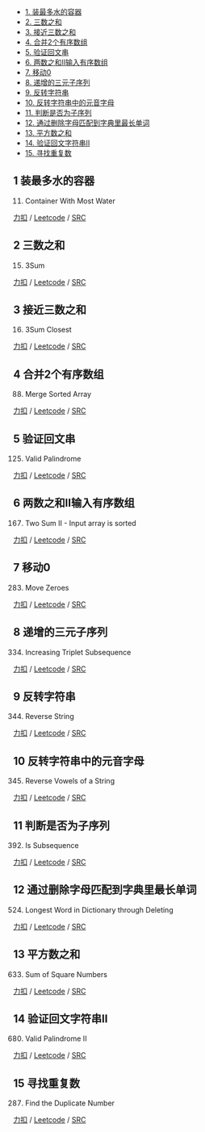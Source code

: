<!-- GFM-TOC -->
* [1. 装最多水的容器](#1-装最多水的容器)
* [2. 三数之和](#2-三数之和)
* [3. 接近三数之和](#3-接近三数之和)
* [4. 合并2个有序数组](#4-合并2个有序数组)
* [5. 验证回文串](#5-验证回文串)
* [6. 两数之和II输入有序数组](#6-两数之和II输入有序数组)
* [7. 移动0](#7-移动0)
* [8. 递增的三元子序列](#8-递增的三元子序列)
* [9. 反转字符串](#9-反转字符串)
* [10. 反转字符串中的元音字母](#10-反转字符串中的元音字母)
* [11. 判断是否为子序列](#11-判断是否为子序列)
* [12. 通过删除字母匹配到字典里最长单词](#12-通过删除字母匹配到字典里最长单词)
* [13. 平方数之和](#13-平方数之和)
* [14. 验证回文字符串Ⅱ](#14-验证回文字符串Ⅱ)
* [15. 寻找重复数](#15-寻找重复数)
<!-- GFM-TOC -->

## 1 装最多水的容器
11. Container With Most Water

[力扣](https://leetcode-cn.com/problems/container-with-most-water/) / [Leetcode](https://leetcode.com/problems/container-with-most-water/) / [SRC](../algo_03_two_points/L11-m.cpp)

## 2 三数之和
15. 3Sum

[力扣](https://leetcode-cn.com/problems/3sum/) / [Leetcode](https://leetcode.com/problems/3sum/) / [SRC](../algo_03_two_points/L15-m.cpp)

## 3 接近三数之和
16. 3Sum Closest

[力扣](https://leetcode-cn.com/problems/3sum-closest/) / [Leetcode](https://leetcode.com/problems/3sum-closest/) / [SRC](../algo_03_two_points/L16-m.cpp)

## 4 合并2个有序数组
88. Merge Sorted Array

[力扣](https://leetcode-cn.com/problems/merge-sorted-array/) / [Leetcode](https://leetcode.com/problems/merge-sorted-array/) / [SRC](../algo_03_two_points/L88.cpp)

## 5 验证回文串
125. Valid Palindrome

[力扣](https://leetcode-cn.com/valid-palindrome/) / [Leetcode](https://leetcode.com/problems/valid-palindrome/) / [SRC](../algo_03_two_points/L125.cpp)

## 6 两数之和II输入有序数组
167. Two Sum II - Input array is sorted

[力扣](https://leetcode-cn.com/problems/two-sum-ii-input-array-is-sorted/) / [Leetcode](https://leetcode.com/problems/two-sum-ii-input-array-is-sorted/) / [SRC](../algo_03_two_points/L167.cpp)

## 7 移动0
283. Move Zeroes

[力扣](https://leetcode-cn.com/problems/move-zeroes/) / [Leetcode](https://leetcode.com/problems/move-zeroes/) / [SRC](../algo_03_two_points/L283.cpp)

## 8 递增的三元子序列  
334. Increasing Triplet Subsequence

[力扣](https://leetcode-cn.com/problems/increasing-triplet-subsequence/) / [Leetcode](https://leetcode.com/problems/increasing-triplet-subsequence/) / [SRC](../algo_03_two_points/L334-m.cpp)

## 9 反转字符串
344. Reverse String

[力扣](https://leetcode-cn.com/problems/reverse-string/) / [Leetcode](https://leetcode.com/problems/reverse-string/) / [SRC](../algo_03_two_points/L344.cpp)

## 10 反转字符串中的元音字母
345. Reverse Vowels of a String

[力扣](https://leetcode-cn.com/problems/reverse-vowels-of-a-string/) / [Leetcode](https://leetcode.com/problems/reverse-vowels-of-a-string/) / [SRC](../algo_03_two_points/L345.cpp)


## 11 判断是否为子序列
392. Is Subsequence

[力扣](https://leetcode-cn.com/problems/is-subsequence/) / [Leetcode](https://leetcode.com/problems/is-subsequence/) / [SRC](../algo_03_two_points/L392.cpp)

## 12 通过删除字母匹配到字典里最长单词
524. Longest Word in Dictionary through Deleting

[力扣](https://leetcode-cn.com/problems/longest-word-in-dictionary-through-deleting/) / [Leetcode](https://leetcode.com/problems/longest-word-in-dictionary-through-deleting/) / [SRC](../algo_03_two_points/L524-m.cpp)

## 13 平方数之和
633. Sum of Square Numbers

[力扣](https://leetcode-cn.com/problems/sum-of-square-numbers/) / [Leetcode](https://leetcode.com/problems/sum-of-square-numbers/) / [SRC](../algo_03_two_points/L633.cpp)

## 14 验证回文字符串Ⅱ
680. Valid Palindrome II

[力扣](https://leetcode-cn.com/problems/valid-palindrome-ii/) / [Leetcode](https://leetcode.com/problems/valid-palindrome-ii/) / [SRC](../algo_03_two_points/L680.cpp)

## 15 寻找重复数
287. Find the Duplicate Number

[力扣](https://leetcode-cn.com/problems/find-the-duplicate-number/) / [Leetcode](https://leetcode.com/problems/find-the-duplicate-number/) / [SRC](../algo_03_two_points/L287-m.cpp)



